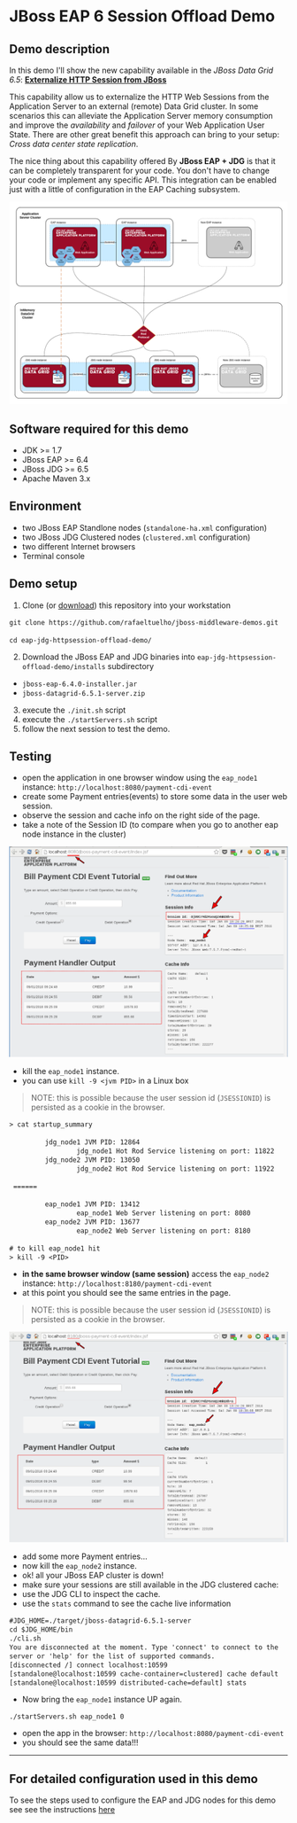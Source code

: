 # JBoss EAP 6 Session Offload Demo
## Demo description
In this demo I'll show the new capability available in the *JBoss Data Grid 6.5*: [**Externalize HTTP Session from JBoss**](https://access.redhat.com/documentation/en-US/Red_Hat_JBoss_Data_Grid/6.5/html-single/Administration_and_Configuration_Guide/index.html#chap-Externalize_Sessions)

This capability allow us to externalize the HTTP Web Sessions from the Application Server to an external (remote) Data Grid cluster.
In some scenarios this can alleviate the Application Server memory consumption and improve the *availability* and *failover* of your Web Application User State. There are other great benefit this approach can bring to your setup: *Cross data center state replication*.

The nice thing about this capability offered By **JBoss EAP + JDG** is that it can be completely transparent for your code.
You don't have to change your code or implement any specific API.
This integration can be enabled just with a little of configuration in the EAP Caching subsystem.

![EAP and JDG  - EAP and JDG through Hot Rod protocol](docs/demo-images/demo-diagram.png "EAP and JDG  - EAP and JDG through Hot Rod protocol")

## Software required for this demo

 * JDK >= 1.7
 * JBoss EAP >= 6.4
 * JBoss JDG >= 6.5
 * Apache Maven 3.x

## Environment

 * two JBoss EAP Standlone nodes (`standalone-ha.xml` configuration)
 * two JBoss JDG Clustered nodes (`clustered.xml` configuration)
 * two different Internet browsers
 * Terminal console

## Demo setup

 1. Clone (or [download](https://github.com/rafaeltuelho/jboss-middleware-demos/archive/master.zip)) this repository into your workstation
 ```
 git clone https://github.com/rafaeltuelho/jboss-middleware-demos.git

 cd eap-jdg-httpsession-offload-demo/
 ```
 2. Download the JBoss EAP and JDG binaries into `eap-jdg-httpsession-offload-demo/installs` subdirectory
  * `jboss-eap-6.4.0-installer.jar`
  * `jboss-datagrid-6.5.1-server.zip`
 3. execute the `./init.sh` script
 4. execute the `./startServers.sh` script
 5. follow the next session to test the demo.


## Testing

 * open the application in one browser window using the `eap_node1` instance: `http://localhost:8080/payment-cdi-event`
  * create some Payment entries(events) to store some data in the user web session.
  * observe the session and cache info on the right side of the page.
   * take a note of the Session ID (to compare when you go to another eap node instance in the cluster)

   ![payment-cdi-event web page](docs/demo-images/payment-cdi-event-node1.png "App web page")

  * kill the `eap_node1` instance.
   * you can use `kill -9 <jvm PID>` in a Linux box


   > NOTE: this is possible because the user session id (`JSESSIONID`) is persisted as a cookie in the browser.

```
> cat startup_summary

         jdg_node1 JVM PID: 12864
                 jdg_node1 Hot Rod Service listening on port: 11822
         jdg_node2 JVM PID: 13050
                 jdg_node2 Hot Rod Service listening on port: 11922

 ======

         eap_node1 JVM PID: 13412
                 eap_node1 Web Server listening on port: 8080
         eap_node2 JVM PID: 13677
                 eap_node2 Web Server listening on port: 8180

# to kill eap_node1 hit
> kill -9 <PID>
```

  * **in the same browser window (same session)** access the `eap_node2` instance: `http://localhost:8180/payment-cdi-event`
   * at this point you should see the same entries in the page.
   > NOTE: this is possible because the user session id (`JSESSIONID`) is persisted as a cookie in the browser.

 ![payment-cdi-event web page](docs/demo-images/payment-cdi-event-node2.png "App web page")

 * add some more Payment entries...
 * now kill the `eap_node2` instance.
 * ok! all your JBoss EAP cluster is down!
 * make sure your sessions are still available in the JDG clustered cache:
  * use the JDG CLI to inspect the cache.
   * use the `stats` command to see the cache live information

 ```
 #JDG_HOME=./target/jboss-datagrid-6.5.1-server
 cd $JDG_HOME/bin
 ./cli.sh
You are disconnected at the moment. Type 'connect' to connect to the server or 'help' for the list of supported commands.
[disconnected /] connect localhost:10599
[standalone@localhost:10599 cache-container=clustered] cache default
[standalone@localhost:10599 distributed-cache=default] stats

 ```

 * Now bring the `eap_node1` instance UP again.
```
./startServers.sh eap_node1 0
```

 * open the app in the browser: `http://localhost:8080/payment-cdi-event`
 * you should see the same data!!!

---

## For detailed configuration used in this demo
To see the steps used to configure the EAP and JDG nodes for this demo see see the instructions [here](docs/env-configuration.md)
